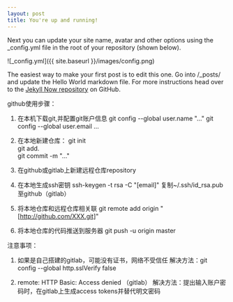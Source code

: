 ```yaml
---
layout: post
title: You're up and running!
---
```


Next you can update your site name, avatar and other options using the _config.yml file in the root of your repository (shown below).

![_config.yml]({{ site.baseurl }}/images/config.png)

The easiest way to make your first post is to edit this one. Go into /_posts/ and update the Hello World markdown file. For more instructions head over to the [Jekyll Now repository](https://github.com/barryclark/jekyll-now) on GitHub.

github使用步骤：
1. 在本机下载git,并配置git账户信息
   git config --global user.name "..."
   git config --global user.email ...
   
2. 在本地新建仓库：
   git init  
   git add.  
   git commit -m "..."
   
3. 在github或gitlab上新建远程仓库repository

4. 在本地生成ssh密钥
   ssh-keygen -t rsa -C "[email]"
   复制~/.ssh/id_rsa.pub至github（gitlab）
5. 将本地仓库和远程仓库相关联
   git remote add origin "[http://github.com/XXX.git]"
6. 将本地仓库的代码推送到服务器
   git push -u origin master

注意事项：
1. 如果是自己搭建的gitlab，可能没有证书，网络不受信任
解决方法：git config --global http.sslVerify false

2. remote: HTTP Basic: Access denied （gitlab）
解决方法：提出输入账户密码时，在gitlab上生成access tokens并替代明文密码
